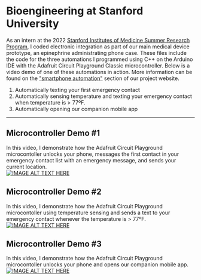 # Bioengineering at Stanford University
As an intern at the 2022 [Stanford Institutes of Medicine Summer Research Program](https://simr.stanford.edu/), I coded electronic integration as part of our main medical device prototype, an epinephrine administrating phone case. These files include the code for the three automations I programmed using C++ on the Arduino IDE with the Adafruit Circuit Playground Classic microcontroller. Below is a video demo of one of these automations in action. More information can be found on the ["smartphone automation"](https://www.im-creator.com/free/teamsaturn/saturn#:~:text=view%20demo-,Smartphone%20Automation,-Electronic%20integration%20with) section of our project website.

1. Automatically texting your first emergency contact
2. Automatically sensing temperature and texting your emergency contact when temperature is > 77ºF.
3. Automatically opening our companion mobile app

** **


## Microcontroller Demo #1
In this video, I demonstrate how the Adafruit Circuit Playground microcontoller unlocks your phone, messages the first contact in your emergency contact list with an emergency message, and sends your current location.  
[![IMAGE ALT TEXT HERE](https://img.youtube.com/vi/C3P7Ko32dtA/0.jpg)](https://www.youtube.com/watch?v=C3P7Ko32dtA)  

  

## Microcontroller Demo #2
In this video, I demonstrate how the Adafruit Circuit Playground microcontoller using temperature sensing and sends a text to your emergency contact whenever the temperature is > 77ºF.  
[![IMAGE ALT TEXT HERE](https://img.youtube.com/vi/dI3vGFJu9jI/0.jpg)](https://www.youtube.com/watch?v=dI3vGFJu9jI)  

  

## Microcontroller Demo #3
In this video, I demonstrate how the Adafruit Circuit Playground microcontoller unlocks your phone and opens our companion mobile app.  
[![IMAGE ALT TEXT HERE](https://img.youtube.com/vi/43C6Or9Ou-s/0.jpg)](https://www.youtube.com/watch?v=43C6Or9Ou-s)


